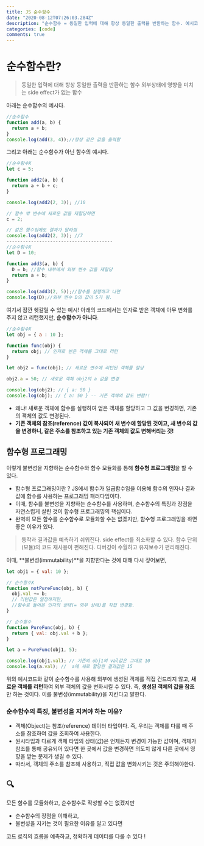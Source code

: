```yaml
---
title: JS 순수함수
date: "2020-08-12T07:26:03.284Z"
description: "순수함수 = 동일한 입력에 대해 항상 동일한 출력을 반환하는 함수. 예시코드와 함께 이해하기"
categories: [code]
comments: true
---
```

# 순수함수란?

> 동일한 입력에 대해 항상 동일한 출력을 반환하는 함수
> 외부상태에 영향을 미치는 side effect가 없는 함수 

아래는 순수함수의 예시다.

```js
//순수함수
function add(a, b) {
  return a + b;
}
console.log(add(3, 4));//항상 같은 값을 출력함
```

그리고 아래는 순수함수가 아닌 함수의 예시다.

```js
//순수함수X
let c = 5;

function add2(a, b) {
  return a + b + c;
}

console.log(add2(2, 3)); //10

// 함수 밖 변수에 새로운 값을 재할당하면
c = 2;

// 같은 함수임에도 결과가 달라짐
console.log(add2(2, 3)); //7
---------------------------------------
//순수함수X
let D = 10;

function add3(a, b) {
  D = b; //함수 내부에서 외부 변수 값을 재할당
  return a + b;
}

console.log(add3(2, 5));//함수를 실행하고 나면
console.log(D);//외부 변수 D의 값이 5가 됨.

```
여기서 잠깐 헷갈릴 수 있는 예시!
아래의 코드에서는 인자로 받은 객체에 아무 변화를 주지 않고 리턴했지만, **순수함수가 아니다**. 

```js
//순수함수X
let obj = { a : 10 };

function func(obj) {
  return obj; // 인자로 받은 객체를 그대로 리턴
}

let obj2 = func(obj); // 새로운 변수에 리턴된 객체를 할당

obj2.a = 50; // 새로운 객체 obj2의 a 값을 변경

console.log(obj2); // { a: 50 }
console.log(obj); // { a: 50 } -- 기존 객체의 값도 변함!!
```
* 왜냐! 새로운 객체에 함수를 실행하여 얻은 객체를 할당하고 그 값을 변경하면, 기존의 객체의 값도 변경된다.
* **기존 객체의 참조(reference) 값이 복사되어 새 변수에 할당된 것이고, 새 변수의 값을 변경하니, 같은 주소를 참조하고 있는 기존 객체의 값도 변해버리는 것!**
## 함수형 프로그래밍

이렇게 불변성을 지향하는 순수함수와 함수 모듈화를 통해 **함수형 프로그래밍**을 할 수 있다. 
- 함수형 프로그래밍이란 ? 
JS에서 함수가 일급함수임을 이용해 함수의 인자나 결과값에 함수를 사용하는 프로그래밍 패러다임이다. 
- 이때, 함수를 불변성을 지향하는 순수함수를 사용하며, 순수함수의 특징과 장점을 자연스럽게 살린 것이 함수형 프로그래밍의 핵심이다.
- 완벽히 모든 함수를 순수함수로 모듈화할 수는 없겠지만, 함수형 프로그래밍을 하면 좋은 이유가 있다.


> 동작과 결과값을 예측하기 쉬워진다.
> side effect를 최소화할 수 있다.
> 함수 단위(모듈)의 코드 재사용이 편해진다.
> 디버깅이 수월하고 유지보수가 편리해진다.

이때, **불변성(immutability)**을 지향한다는 것에 대해 다시 짚어보면,

```js
let obj1 = { val: 10 };

// 순수함수X
function notPureFunc(obj, b) {
  obj.val += b; 
  // 리턴값은 일정하지만,
  //함수로 들어온 인자의 상태(= 외부 상태)를 직접 변경함.
}

// 순수함수
function PureFunc(obj, b) {
  return { val: obj.val + b };
}

let a = PureFunc(obj1, 5);

console.log(obj1.val); // 기존의 obj1의 val값은 그대로 10
console.log(a.val); //  a에 새로 할당한 결과값은 15
```

위의 예시코드와 같이 순수함수를 사용해 외부에 생성된 객체를 직접 건드리지 않고, **새로운 객체를 리턴**하여 외부 객체의 값을 변화시킬 수 있다. 즉, **생성된 객체의 값을 참조**만 하는 것이다. 이를 불변성(immutability)을 지킨다고 말한다.

### 순수함수의 특징, 불변성을 지켜야 하는 이유?

- 객체(Object)는 참조(reference) 데이터 타입이다. 즉, 우리는 객체를 다룰 때 주소를 참조하여 값을 조회하여 사용한다.
- 원시타입과 다르게 객체 타입의 상태(값)은 언제든지 변경이 가능한 값이며, 객체가 참조를 통해 공유되어 있다면 한 곳에서 값을 변경하면 의도치 않게 다른 곳에서 영향을 받는 문제가 생길 수 있다.
- 따라서, 객체의 주소를 참조해 사용하고, 직접 값을 변화시키는 것은 주의해야한다.

## 🔍

모든 함수를 모듈화하고, 순수함수로 작성할 수는 없겠지만 
- 순수함수의 장점을 이해하고, 
- 불변성을 지키는 것이 필요한 이유를 알고 있다면 

코드 로직의 흐름을 예측하고,
정확하게 데이터를 다룰 수 있다 !

